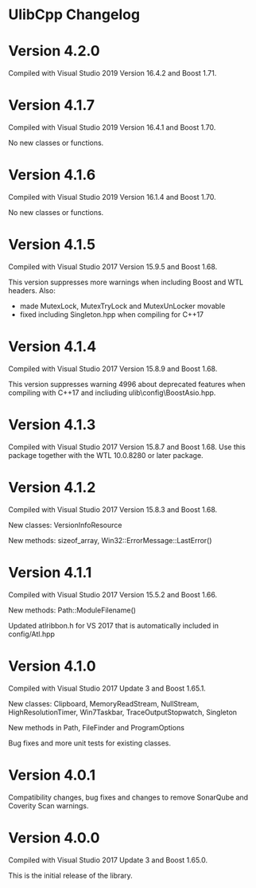 # UlibCpp Changelog

# Version 4.2.0

Compiled with Visual Studio 2019 Version 16.4.2 and Boost 1.71.

# Version 4.1.7

Compiled with Visual Studio 2019 Version 16.4.1 and Boost 1.70.

No new classes or functions.

# Version 4.1.6

Compiled with Visual Studio 2019 Version 16.1.4 and Boost 1.70.

No new classes or functions.

# Version 4.1.5

Compiled with Visual Studio 2017 Version 15.9.5 and Boost 1.68.

This version suppresses more warnings when including Boost and WTL headers. Also:

- made MutexLock, MutexTryLock and MutexUnLocker movable
- fixed including Singleton.hpp when compiling for C++17

# Version 4.1.4

Compiled with Visual Studio 2017 Version 15.8.9 and Boost 1.68.

This version suppresses warning 4996 about deprecated features when compiling
with C++17 and incliuding ulib\config\BoostAsio.hpp.

# Version 4.1.3

Compiled with Visual Studio 2017 Version 15.8.7 and Boost 1.68. Use this
package together with the WTL 10.0.8280 or later package.

# Version 4.1.2

Compiled with Visual Studio 2017 Version 15.8.3 and Boost 1.68.

New classes: VersionInfoResource

New methods: sizeof_array, Win32::ErrorMessage::LastError()

# Version 4.1.1

Compiled with Visual Studio 2017 Version 15.5.2 and Boost 1.66.

New methods: Path::ModuleFilename()

Updated atlribbon.h for VS 2017 that is automatically included in config/Atl.hpp

# Version 4.1.0

Compiled with Visual Studio 2017 Update 3 and Boost 1.65.1.

New classes: Clipboard, MemoryReadStream, NullStream, HighResolutionTimer, Win7Taskbar, TraceOutputStopwatch, Singleton

New methods in Path, FileFinder and ProgramOptions

Bug fixes and more unit tests for existing classes.

# Version 4.0.1

Compatibility changes, bug fixes and changes to remove SonarQube and Coverity Scan warnings.

# Version 4.0.0

Compiled with Visual Studio 2017 Update 3 and Boost 1.65.0.

This is the initial release of the library.
